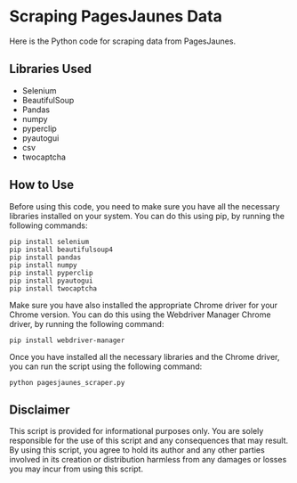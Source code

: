 <!DOCTYPE html>
<html>
<head>
	<meta charset="utf-8">
</head>
<body>
	<h1>Scraping PagesJaunes Data</h1>
	<p>Here is the Python code for scraping data from PagesJaunes.</p>
	<h2>Libraries Used</h2>
	<ul>
		<li>Selenium</li>
		<li>BeautifulSoup</li>
		<li>Pandas</li>
		<li>numpy</li>
		<li>pyperclip</li>
		<li>pyautogui</li>
		<li>csv</li>
		<li>twocaptcha</li>
	</ul>
	<h2>How to Use</h2>
	<p>Before using this code, you need to make sure you have all the necessary libraries installed on your system. You can do this using pip, by running the following commands:</p>
	<pre><code>pip install selenium
pip install beautifulsoup4
pip install pandas
pip install numpy
pip install pyperclip
pip install pyautogui
pip install twocaptcha
</code></pre>
	<p>Make sure you have also installed the appropriate Chrome driver for your Chrome version. You can do this using the Webdriver Manager Chrome driver, by running the following command:</p>
	<pre><code>pip install webdriver-manager
</code></pre>
	<p>Once you have installed all the necessary libraries and the Chrome driver, you can run the script using the following command:</p>
	<pre><code>python pagesjaunes_scraper.py</code></pre>
	<h2>Disclaimer</h2>
	<p>This script is provided for informational purposes only. You are solely responsible for the use of this script and any consequences that may result. By using this script, you agree to hold its author and any other parties involved in its creation or distribution harmless from any damages or losses you may incur from using this script.</p>
</body>
</html>
